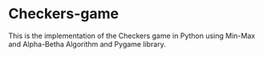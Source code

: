 # Checkers-game
This is the implementation of the Checkers game in Python using Min-Max and Alpha-Betha Algorithm and Pygame library.
